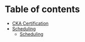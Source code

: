 # Table of contents

* [CKA Certification](README.md)
* [Scheduling](scheduling/README.md)
  * [Scheduling](scheduling/scheduling.md)
